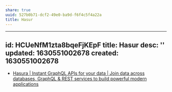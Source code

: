 ```yaml
---
share: true
uuid: 527b0b71-dcf2-49e0-ba9d-f6f4c5f4a22a
title: Hasur
---
```

---
id: HCUeNfM1zta8bqeFjKEpF
title: Hasur
desc: ''
updated: 1630551002678
created: 1630551002678
---

* [Hasura | Instant GraphQL APIs for your data | Join data across databases, GraphQL & REST services to build powerful modern applications](https://hasura.io/)